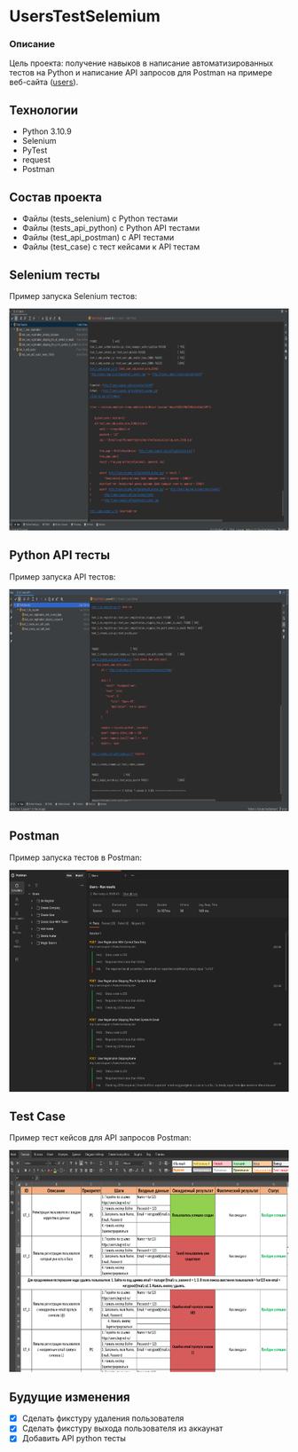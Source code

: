 #  UsersTestSelemium

### Описание

Цель проекта: получение навыков в написание автоматизированных тестов на Python
и написание API запросов для Postman на примере веб-сайта (<a href="http://users.bugred.ru/">users</a>).

## Технологии

- Python 3.10.9
- Selenium
- PyTest
- request
- Postman

## Состав проекта

- Файлы (tests_selenium) с Python тестами
- Файлы (tests_api_python) с Python API тестами
- Файлы (test_api_postman) с API тестами 
- Файлы (test_case) с тест кейсами к API тестам 

## Selenium тесты

Пример запуска Selenium тестов:

<img src="img/TestsSelenium.png" width="700" height="400">

## Python API тесты

Пример запуска API тестов:

<img src="img/TestsPythonAPI.png" width="700" height="400">

## Postman

Пример запуска тестов в Postman:

<img src="img/TestsPostmanAPI.png" width="700" height="400">

## Test Case

Пример тест кейсов для API запросов Postman:

<img src="img/TestsCaseUsersAPI.png" width="700" height="400">

## Будущие изменения

- [X] Сделать фикстуру удаления пользователя
- [X] Сделать фикстуру выхода пользователя из аккаунат
- [X] Добавить API python тесты 